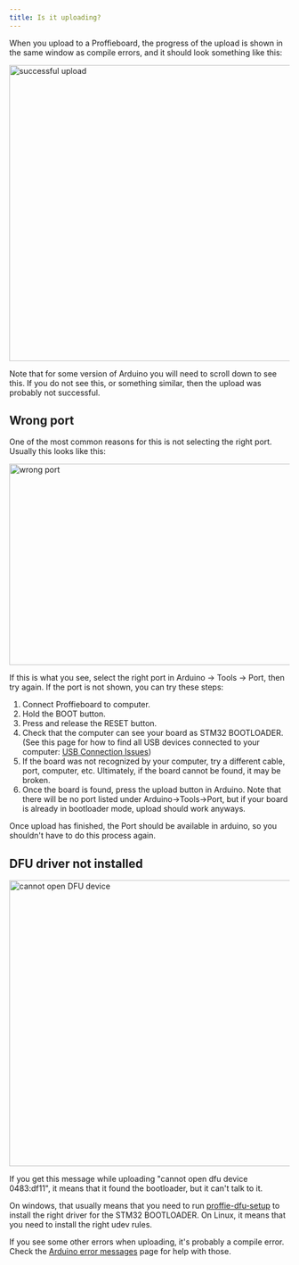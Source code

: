 ```yaml
---
title: Is it uploading?
---
```

When you upload to a Proffieboard, the progress of the upload is shown in the same window as compile errors, and it should look something like this:

<image src="/troubleshooting/images/successful_upload.png" width=686 height=531 alt="successful upload" />

Note that for some version of Arduino you will need to scroll down to see this. If you do not see this, or something similar, then the upload was probably not successful.


## Wrong port

One of the most common reasons for this is not selecting the right port. Usually this looks like this:

<image src="/troubleshooting/images/wrong_port.png" width=707 height=361 alt="wrong port" />

If this is what you see, select the right port in Arduino -> Tools -> Port, then try again. If the port is not shown, you can try these steps:

1. Connect Proffieboard to computer.
2. Hold the BOOT button.
3. Press and release the RESET button.
4. Check that the computer can see your board as STM32 BOOTLOADER. (See this page for how to find all USB devices connected to your computer: [USB Connection Issues](/troubleshooting/usb-connection-issues.html))
5. If the board was not recognized by your computer, try a different cable, port, computer, etc. Ultimately, if the board cannot be found, it may be broken.
6. Once the board is found, press the upload button in Arduino. Note that there will be no port listed under Arduino->Tools->Port, but if your board is already in bootloader mode, upload should work anyways.

Once upload has finished, the Port should be available in arduino, so you shouldn't have to do this process again.

## DFU driver not installed

<image src="/troubleshooting/images/cannot_open_dfu.png" width=699 height=513 alt="cannot open DFU device" />


If you get this message while uploading "cannot open dfu device 0483:df11", it means that it found the bootloader, but it can't talk to it.

On windows, that usually means that you need to run [proffie-dfu-setup](/tools/zadig.html) to install the right driver for the STM32 BOOTLOADER. On Linux, it means that you need to install the right udev rules.


If you see some other errors when uploading, it's probably a compile error. Check the [Arduino error messages](/troubleshooting/arduino-error-messages.html) page for help with those.

